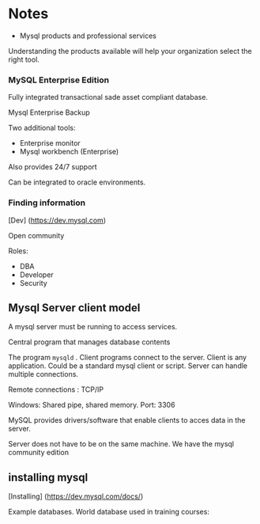 # Notes

- Mysql products and professional services

Understanding the products available will help your organization select the right tool.

### MySQL Enterprise Edition

Fully integrated transactional sade asset compliant database.

Mysql Enterprise Backup

Two additional tools:
- Enterprise monitor
- Mysql workbench (Enterprise)

Also provides 24/7 support

Can be integrated to oracle environments.

### Finding information

[Dev] (https://dev.mysql.com)

Open community

Roles: 
- DBA
- Developer
- Security


## Mysql Server client model

A mysql server must be running to access services.

Central program that manages database contents

The program `mysqld` . Client programs connect to the server. Client is any application. Could be a standard mysql client or script. Server can handle multiple connections.

Remote connections : TCP/IP

Windows: Shared pipe, shared memory.
Port: 3306

MySQL provides drivers/software that enable clients to acces data in the server. 

Server does not have to be on the same machine. 
 We have the mysql community edition 

## installing mysql

[Installing] (https://dev.mysql.com/docs/)

Example databases. World database used in training courses:

